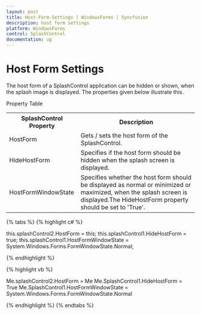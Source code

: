 ```yaml
---
layout: post
title: Host-Form-Settings | WindowsForms | Syncfusion
description: host form settings
platform: WindowsForms
control: SplashControl
documentation: ug
---
```


# Host Form Settings

The host form of a SplashControl application can be hidden or shown, when the splash image is displayed. The properties given below illustrate this.

Property Table

<table>
<tr>
<th>
SplashControl Property</th><th>
Description</th></tr>
<tr>
<td>
HostForm</td><td>
Gets / sets the host form of the SplashControl.</td></tr>
<tr>
<td>
HideHostForm</td><td>
Specifies if the host form should be hidden when the splash screen is displayed.</td></tr>
<tr>
<td>
HostFormWindowState</td><td>
Specifies whether the host form should be displayed as normal or minimized or maximized, when the splash screen is displayed.The HideHostForm property should be set to 'True'.</td></tr>
</table>

{% tabs %}
{% highlight c# %}

this.splashControl2.HostForm = this;
this.splashControl1.HideHostForm = true;
this.splashControl1.HostFormWindowState = System.Windows.Forms.FormWindowState.Normal;

{% endhighlight %}

{% highlight vb %}

Me.splashControl2.HostForm = Me
Me.SplashControl1.HideHostForm = True
Me.SplashControl1.HostFormWindowState = System.Windows.Forms.FormWindowState.Normal

{% endhighlight %}
{% endtabs %}
